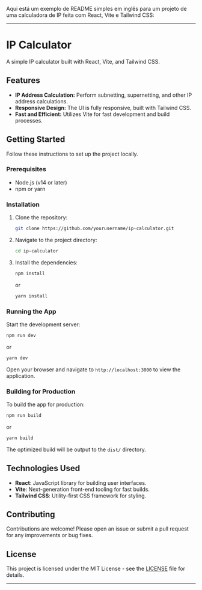 
Aqui está um exemplo de README simples em inglês para um projeto de uma calculadora de IP feita com React, Vite e Tailwind CSS:

---

# IP Calculator

A simple IP calculator built with React, Vite, and Tailwind CSS.

## Features

- **IP Address Calculation:** Perform subnetting, supernetting, and other IP address calculations.
- **Responsive Design:** The UI is fully responsive, built with Tailwind CSS.
- **Fast and Efficient:** Utilizes Vite for fast development and build processes.

## Getting Started

Follow these instructions to set up the project locally.

### Prerequisites

- Node.js (v14 or later)
- npm or yarn

### Installation

1. Clone the repository:

    ```bash
    git clone https://github.com/yourusername/ip-calculator.git
    ```

2. Navigate to the project directory:

    ```bash
    cd ip-calculator
    ```

3. Install the dependencies:

    ```bash
    npm install
    ```

    or

    ```bash
    yarn install
    ```

### Running the App

Start the development server:

```bash
npm run dev
```

or

```bash
yarn dev
```

Open your browser and navigate to `http://localhost:3000` to view the application.

### Building for Production

To build the app for production:

```bash
npm run build
```

or

```bash
yarn build
```

The optimized build will be output to the `dist/` directory.

## Technologies Used

- **React**: JavaScript library for building user interfaces.
- **Vite**: Next-generation front-end tooling for fast builds.
- **Tailwind CSS**: Utility-first CSS framework for styling.

## Contributing

Contributions are welcome! Please open an issue or submit a pull request for any improvements or bug fixes.

## License

This project is licensed under the MIT License - see the [LICENSE](LICENSE) file for details.

---
<!--stackedit_data:
eyJoaXN0b3J5IjpbMTk5MzgzMzAwOF19
-->